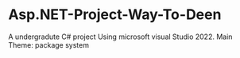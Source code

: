 # Asp.NET-Project-Way-To-Deen
A undergradute C# project Using microsoft visual Studio 2022. Main Theme: package system
